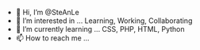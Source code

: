 - 👋 Hi, I’m @SteAnLe
- 👀 I’m interested in ... Learning, Working, Collaborating
- 🌱 I’m currently learning ... CSS, PHP, HTML, Python
- 📫 How to reach me ...

<!---
SteAnLe/SteAnLe is a ✨ special ✨ repository because its `README.md` (this file) appears on your GitHub profile.
You can click the Preview link to take a look at your changes.
--->
